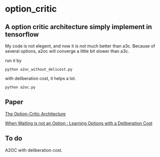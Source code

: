 # option_critic

## A option critic architecture simply implement in tensorflow

My code is not elegent, and now it is not much better than a3c. Because of several options, a2oc will converge a little bit slower than a3c.

run it by 
```
python a2oc_without_delicost.py
```
with deliberation cost, it helps a lot. 
```
python a2oc.py
```

## Paper

[The Option-Critic Architecture](https://arxiv.org/abs/1609.05140)

[When Waiting is not an Option : Learning Options with a Deliberation Cost](https://arxiv.org/abs/1709.04571)

## To do

A2OC with deliberation cost.
